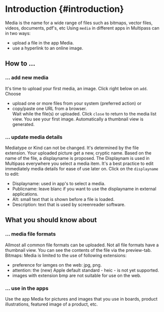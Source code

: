 # Introduction {#introduction}
Media is the name for a wide range of files such as bitmaps, vector files, videos, documents, pdf's, etc
Using `media` in different apps in Multipass can in two ways:
- upload a file in the app Media.
- use a hyperlink to an online image.

## How to ...
### ... add new media
It's time to upload your first media, an image. Click right below on `add`. Choose
- upload one or more files from your system (preferred action) or
- copy/paste one URL from a browser.  
Wait while the file(s) or uploaded.
Click `close` to return to the media list view. You see your first image. Automatically a thumbnail view is generated.

### ... update media details
Mediatype or Kind can not be changed. It's determined by the file extension. 
Your uploaded picture get a new, cryptic name. Based on the name of the file, a displayname is proposed. The Displaynam is used in Multipass everywhere you select a media item. It's a best practice to edit immediately media details for ease of use later on. Click on the `displayname` to edit:
- Displayname: used in app's to select a media.
- Publicname: leave blanc if you want to use the displayname in external applications.
- Alt: small text that is shown before a file is loaded. 
- Description: text that is used by screenreader software.



## What you should know about
### ... media file formats
Allmost all common file formats can be uploaded. Not all file formats have a thumbnail view. You can see the contents of the file via the preview-tab.
Bitmaps: Media is limited to the use of following extensions:
- preference for iamges on the web: jpg, png.
- attention: the (new) Apple default standard - heic - is not yet supported.
- images with extension bmp are not suitable for use on the web.

### ... use in the apps
Use the app Media for pictures and images that you use in boards, product illustrations, featured image of a product, etc.
